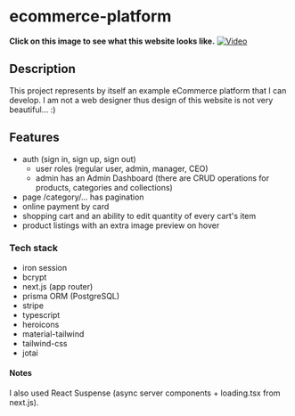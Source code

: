 # ecommerce-platform

**Click on this image to see what this website looks like.**
[![Video](https://img.youtube.com/vi/5PtVlJK-Azg/0.jpg)](https://www.youtube.com/watch?v=5PtVlJK-Azg)

## Description
This project represents by itself an example eCommerce platform that I can develop. I am not a web designer thus design of this website is not very beautiful... :)

## Features
* auth (sign in, sign up, sign out)
    * user roles (regular user, admin, manager, CEO)
    * admin has an Admin Dashboard (there are CRUD operations for products, categories and collections)
* page /category/... has pagination
* online payment by card
* shopping cart and an ability to edit quantity of every cart's item
* product listings with an extra image preview on hover

### Tech stack
* iron session
* bcrypt
* next.js (app router)
* prisma ORM (PostgreSQL)
* stripe
* typescript
* heroicons
* material-tailwind
* tailwind-css
* jotai

#### Notes
I also used React Suspense (async server components + loading.tsx from next.js).

